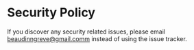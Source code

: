 # Security Policy

If you discover any security related issues, please email beaudinngreve@gmail.comm instead of using the issue tracker.
